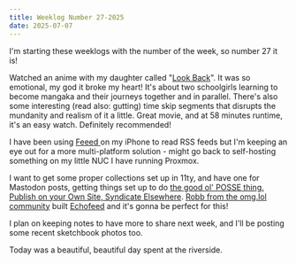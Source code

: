 ```yaml
---
title: Weeklog Number 27-2025
date: 2025-07-07
---
```


I'm starting these weeklogs with the number of the week, so number 27 it is!

Watched an anime with my daughter called "[Look Back](https://www.themoviedb.org/movie/1244492)". It was so emotional, my god it broke my heart! It's about two schoolgirls learning to become mangaka and their journeys together and in parallel. There's also some interesting (read also: gutting) time skip segments that disrupts the mundanity and realism of it a little. Great movie, and at 58 minutes runtime, it's an easy watch. Definitely recommended!

I have been using [Feeed
](https://apps.apple.com/us/app/feeeed-rss-reader-and-more/id1600187490) on my iPhone to read RSS feeds but I'm keeping an eye out for a more multi-platform solution - might go back to self-hosting something on my little NUC I have running Proxmox.

I want to get some proper collections set up in 11ty, and have one for Mastodon posts, getting things set up to do [the good ol' POSSE thing. Publish on your Own Site, Syndicate Elsewhere](https://indieweb.org/POSSE). [Robb from the omg.lol community](https://social.lol/@robb@social.lol) built [Echofeed](https://echofeed.app/) and it's gonna be perfect for this!

I plan on keeping notes to have more to share next week, and I'll be posting some recent sketchbook photos too. 

Today was a beautiful, beautiful day spent at the riverside. 
